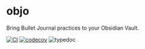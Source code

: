 # objo

Bring Bullet Journal practices to your Obsidian Vault.

[![CI](https://github.com/brianrodri/objo/actions/workflows/ci.yml/badge.svg)](https://github.com/brianrodri/objo/actions/workflows/ci.yml) [![codecov](https://codecov.io/github/brianrodri/objo/graph/badge.svg?token=YF4E35OH1U)](https://codecov.io/github/brianrodri/objo) ![typedoc](https://raw.githubusercontent.com/gist/brianrodri/acd22b0e902b9f3ec7ea65866a70f9b9/raw/d0d47acb94ca83bd97a8770f0ea527ea98c6e75a/coverage.svg)
